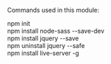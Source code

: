 Commands used in this module:

npm init\
npm install node-sass --save-dev \
npm install jquery --save \
npm uninstall jquery --safe \
npm install live-server -g